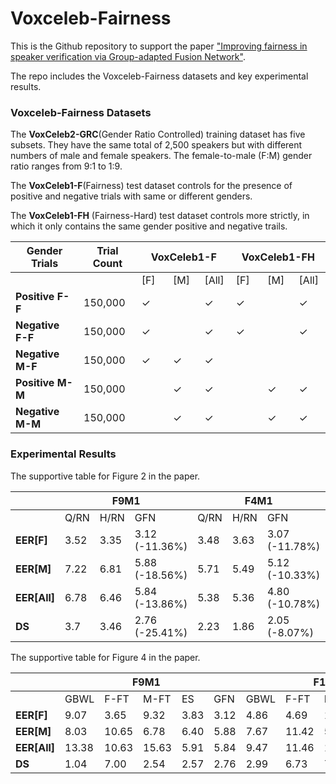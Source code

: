 # Voxceleb-Fairness

This is the Github repository to support the paper <a href="">"Improving fairness in speaker verification via Group-adapted Fusion Network"</a>.

The repo includes the Voxceleb-Fairness datasets and key experimental results.

### Voxceleb-Fairness Datasets

The <strong>VoxCeleb2-GRC</strong>(Gender Ratio Controlled) training dataset has five subsets. They have the same total of 2,500 speakers but with different numbers of male and female speakers. The female-to-male (F:M) gender ratio ranges from 9:1 to 1:9.

The <strong>VoxCeleb1-F</strong>(Fairness) test dataset controls for the presence of positive and negative trials with same or different genders.

The <strong>VoxCeleb1-FH</strong> (Fairness-Hard) test dataset controls more strictly, in which it only contains the same gender positive and negative trails.

<!-- 
<style type="text/css">
.tg {border-collapse:collapse;border-spacing:0;}
.tg td{border-color:black;border-style:solid;border-width:1px;font-family:Arial, sans-serif;font-size:14px; overflow:hidden;padding:10px 5px;word-break:normal;}
.tg th{border-color:black;border-style:solid;border-width:1px;font-family:Arial, sans-serif;font-size:14px;
  font-weight:normal;overflow:hidden;padding:10px 5px;word-break:normal;}
.tg .tg-fymr{border-color:inherit;font-weight:bold;text-align:center;vertical-align:top}
.tg .tg-0pky{border-color:inherit;text-align:center;vertical-align:top}
</style> -->

<table class="tg" style="width: 100%">
<thead>
  <tr>
    <th class="tg-fymr">Gender   Trials</th>
    <th class="tg-fymr">Trial Count</th>
    <th class="tg-fymr" colspan="3">VoxCeleb1-F </th>
    <th class="tg-fymr" colspan="3">VoxCeleb1-FH </th>
  </tr>
</thead>
<tbody>
  <tr>
    <td class="tg-0pky"></td>
    <td class="tg-0pky"></td>
    <td class="tg-fymr" style="width: 10%;">[F]</td>
    <td class="tg-fymr" style="width: 10%;">[M]</td>
    <td class="tg-fymr" style="width: 10%;">[All]</td>
    <td class="tg-fymr" style="width: 10%;">[F]</td>
    <td class="tg-fymr" style="width: 10%;">[M]</td>
    <td class="tg-fymr" style="width: 10%;">[All]</td>
  </tr>
  <tr>
    <td class="tg-fymr"><strong>Positive F-F</strong></td>
    <td class="tg-0pky">150,000</td>
    <td class="tg-0pky">✓</td>
    <td class="tg-0pky"></td>
    <td class="tg-0pky">✓</td>
    <td class="tg-0pky">✓</td>
    <td class="tg-0pky"></td>
    <td class="tg-0pky">✓</td>
  </tr>
  <tr>
    <td class="tg-fymr"><strong>Negative F-F</td>
    <td class="tg-0pky">150,000</td>
    <td class="tg-0pky">✓</td>
    <td class="tg-0pky"></td>
    <td class="tg-0pky">✓</td>
    <td class="tg-0pky">✓</td>
    <td class="tg-0pky"></td>
    <td class="tg-0pky">✓</td>
  </tr>
  <tr>
    <td class="tg-fymr"><strong>Negative M-F</td>
    <td class="tg-0pky">150,000</td>
    <td class="tg-0pky">✓</td>
    <td class="tg-0pky">✓</td>
    <td class="tg-0pky">✓</td>
    <td class="tg-0pky"></td>
    <td class="tg-0pky"></td>
    <td class="tg-0pky"></td>
  </tr>
  <tr>
    <td class="tg-fymr"><strong>Positive M-M</td>
    <td class="tg-0pky">150,000</td>
    <td class="tg-0pky"></td>
    <td class="tg-0pky">✓</td>
    <td class="tg-0pky">✓</td>
    <td class="tg-0pky"></td>
    <td class="tg-0pky">✓</td>
    <td class="tg-0pky">✓</td>
  </tr>
  <tr>
    <td class="tg-fymr"><strong>Negative M-M</td>
    <td class="tg-0pky">150,000</td>
    <td class="tg-0pky"></td>
    <td class="tg-0pky">✓</td>
    <td class="tg-0pky">✓</td>
    <td class="tg-0pky"></td>
    <td class="tg-0pky">✓</td>
    <td class="tg-0pky">✓</td>
  </tr>
</tbody>
</table>



### Experimental Results 


The supportive table for Figure 2 in the paper.

<!-- <style type="text/css">
.tg  {border-collapse:collapse;border-spacing:0;}
.tg td{border-color:black;border-style:solid;border-width:1px;font-family:Arial, sans-serif;font-size:14px;
  overflow:hidden;padding:10px 5px;word-break:normal;}
.tg th{border-color:black;border-style:solid;border-width:1px;font-family:Arial, sans-serif;font-size:14px;
  font-weight:normal;overflow:hidden;padding:10px 5px;word-break:normal;}
.tg .tg-bobw{font-weight:bold;text-align:center;vertical-align:bottom}
.tg .tg-8d8j{text-align:center;vertical-align:bottom}
</style> -->

<table class="tg">
<thead>
  <tr>
    <th class="tg-8d8j"></th>
    <th class="tg-bobw" colspan="3">F9M1</th>
    <th class="tg-bobw" colspan="3">F4M1</th>
    <th class="tg-bobw" colspan="3">F1M1</th>
    <th class="tg-bobw" colspan="3">F1M4</th>
    <th class="tg-bobw" colspan="3">F1M9</th>
  </tr>
</thead>
<tbody>
  <tr>
    <td class="tg-8d8j"></td>
    <td class="tg-8d8j">Q/RN</td>
    <td class="tg-8d8j">H/RN</td>
    <td class="tg-8d8j">GFN</td>
    <td class="tg-8d8j">Q/RN</td>
    <td class="tg-8d8j">H/RN</td>
    <td class="tg-8d8j">GFN</td>
    <td class="tg-8d8j">Q/RN</td>
    <td class="tg-8d8j">H/RN</td>
    <td class="tg-8d8j">GFN</td>
    <td class="tg-8d8j">Q/RN</td>
    <td class="tg-8d8j">H/RN</td>
    <td class="tg-8d8j">GFN</td>
    <td class="tg-8d8j">Q/RN</td>
    <td class="tg-8d8j">H/RN</td>
    <td class="tg-8d8j">GFN</td>
  </tr>
  <tr>
    <td class="tg-bobw"><strong>EER[F]</td>
    <td class="tg-8d8j">3.52</td>
    <td class="tg-8d8j">3.35</td>
    <td class="tg-8d8j">3.12<br>(-11.36%)</td>
    <td class="tg-8d8j">3.48</td>
    <td class="tg-8d8j">3.63</td>
    <td class="tg-8d8j">3.07 <br>(-11.78%)</td>
    <td class="tg-8d8j">4.15</td>
    <td class="tg-8d8j">3.8</td>
    <td class="tg-8d8j">3.65 <br>(-12.05%)</td>
    <td class="tg-8d8j">5.61</td>
    <td class="tg-8d8j">5.42</td>
    <td class="tg-8d8j">4.92 <br>(-12.30%)</td>
    <td class="tg-8d8j">6.51</td>
    <td class="tg-8d8j">6.25</td>
    <td class="tg-8d8j">5.53 <br>(-15.05%)</td>
  </tr>
  <tr>
    <td class="tg-bobw"><strong>EER[M]</td>
    <td class="tg-8d8j">7.22</td>
    <td class="tg-8d8j">6.81</td>
    <td class="tg-8d8j">5.88<br>(-18.56%)</td>
    <td class="tg-8d8j">5.71</td>
    <td class="tg-8d8j">5.49</td>
    <td class="tg-8d8j">5.12 <br>(-10.33%)</td>
    <td class="tg-8d8j">4.27</td>
    <td class="tg-8d8j">4.07</td>
    <td class="tg-8d8j">4.00 <br>(-6.32%)</td>
    <td class="tg-8d8j">3.9</td>
    <td class="tg-8d8j">3.65</td>
    <td class="tg-8d8j">3.82 <br>(-2.05%)</td>
    <td class="tg-8d8j">3.57</td>
    <td class="tg-8d8j">3.42</td>
    <td class="tg-8d8j">3.30 <br>(-7.56%)</td>
  </tr>
  <tr>
    <td class="tg-bobw"><strong>EER[All]</td>
    <td class="tg-8d8j">6.78</td>
    <td class="tg-8d8j">6.46</td>
    <td class="tg-8d8j">5.84 <br>(-13.86%)</td>
    <td class="tg-8d8j">5.38</td>
    <td class="tg-8d8j">5.36</td>
    <td class="tg-8d8j">4.80 <br>(-10.78%)</td>
    <td class="tg-8d8j">4.98</td>
    <td class="tg-8d8j">4.65</td>
    <td class="tg-8d8j">4.42 <br>(-11.24%)</td>
    <td class="tg-8d8j">6.33</td>
    <td class="tg-8d8j">5.84</td>
    <td class="tg-8d8j">5.04 <br>(-20.38%)</td>
    <td class="tg-8d8j">7.11</td>
    <td class="tg-8d8j">7.15</td>
    <td class="tg-8d8j">5.08 <br>(-28.55%)</td>
  </tr>
  <tr>
    <td class="tg-bobw"><strong>DS</td>
    <td class="tg-8d8j">3.7</td>
    <td class="tg-8d8j">3.46</td>
    <td class="tg-8d8j">2.76 <br>(-25.41%)</td>
    <td class="tg-8d8j">2.23</td>
    <td class="tg-8d8j">1.86</td>
    <td class="tg-8d8j">2.05 <br>(-8.07%)</td>
    <td class="tg-8d8j">0.12</td>
    <td class="tg-8d8j">0.27</td>
    <td class="tg-8d8j">0.35 <br>(191.67%)</td>
    <td class="tg-8d8j">1.71</td>
    <td class="tg-8d8j">1.77</td>
    <td class="tg-8d8j">1.10 <br>(-35.67%)</td>
    <td class="tg-8d8j">2.94</td>
    <td class="tg-8d8j">2.83</td>
    <td class="tg-8d8j">2.23 <br>(-24.15%)</td>
  </tr>
</tbody>
</table>

The supportive table for Figure 4 in the paper.

<!-- <style type="text/css">
.tg  {border-collapse:collapse;border-spacing:0;}
.tg td{border-color:black;border-style:solid;border-width:1px;font-family:Arial, sans-serif;font-size:14px;
  overflow:hidden;padding:10px 5px;word-break:normal;}
.tg th{border-color:black;border-style:solid;border-width:1px;font-family:Arial, sans-serif;font-size:14px;
  font-weight:normal;overflow:hidden;padding:10px 5px;word-break:normal;}
.tg .tg-cly1{text-align:left;vertical-align:middle}
.tg .tg-wa1i{font-weight:bold;text-align:center;vertical-align:middle}
.tg .tg-nrix{text-align:center;vertical-align:middle}
.tg .tg-amwm{font-weight:bold;text-align:center;vertical-align:top}
</style> -->

<table class="tg">
<thead>
  <tr>
    <th class="tg-wa1i"></th>
    <th class="tg-wa1i" colspan="5">F9M1&nbsp;&nbsp;&nbsp;</th>
    <th class="tg-wa1i" colspan="5">F1M1&nbsp;&nbsp;&nbsp;</th>
    <th class="tg-wa1i" colspan="5">F1M9&nbsp;&nbsp;&nbsp;</th>
  </tr>
</thead>
<tbody>
  <tr>
    <td class="tg-cly1"></td>
    <td class="tg-nrix">GBWL</td>
    <td class="tg-nrix">F-FT</td>
    <td class="tg-nrix">M-FT</td>
    <td class="tg-nrix">ES</td>
    <td class="tg-amwm">GFN</td>
    <td class="tg-nrix">GBWL</td>
    <td class="tg-nrix">F-FT</td>
    <td class="tg-nrix">M-FT</td>
    <td class="tg-nrix">ES</td>
    <td class="tg-amwm">GFN</td>
    <td class="tg-nrix">GBWL</td>
    <td class="tg-nrix">F-FT</td>
    <td class="tg-nrix">M-FT</td>
    <td class="tg-nrix">ES</td>
    <td class="tg-amwm">GFN</td>
  </tr>
  <tr>
    <td class="tg-cly1"><strong>EER[F]</td>
    <td class="tg-nrix">9.07</td>
    <td class="tg-nrix">3.65</td>
    <td class="tg-nrix">9.32</td>
    <td class="tg-nrix">3.83</td>
    <td class="tg-amwm">3.12</td>
    <td class="tg-nrix">4.86</td>
    <td class="tg-nrix">4.69</td>
    <td class="tg-nrix">12.34</td>
    <td class="tg-nrix">4.51</td>
    <td class="tg-amwm">3.65</td>
    <td class="tg-nrix">6.95</td>
    <td class="tg-nrix">6.12</td>
    <td class="tg-nrix">12.25</td>
    <td class="tg-nrix">6.48</td>
    <td class="tg-amwm">5.53</td>
  </tr>
  <tr>
    <td class="tg-cly1"><strong>EER[M]</td>
    <td class="tg-nrix">8.03</td>
    <td class="tg-nrix">10.65</td>
    <td class="tg-nrix">6.78</td>
    <td class="tg-nrix">6.40</td>
    <td class="tg-amwm">5.88</td>
    <td class="tg-nrix">7.67</td>
    <td class="tg-nrix">11.42</td>
    <td class="tg-nrix">5.81</td>
    <td class="tg-nrix">4.64</td>
    <td class="tg-amwm">4.00</td>
    <td class="tg-nrix">8.95</td>
    <td class="tg-nrix">8.83</td>
    <td class="tg-nrix">4.12</td>
    <td class="tg-nrix">3.63</td>
    <td class="tg-amwm">3.30</td>
  </tr>
  <tr>
    <td class="tg-cly1"><strong>EER[All]</td>
    <td class="tg-nrix">13.38</td>
    <td class="tg-nrix">10.63</td>
    <td class="tg-nrix">15.63</td>
    <td class="tg-nrix">5.91</td>
    <td class="tg-amwm">5.84</td>
    <td class="tg-nrix">9.47</td>
    <td class="tg-nrix">11.46</td>
    <td class="tg-nrix">15.39</td>
    <td class="tg-nrix">5.47</td>
    <td class="tg-amwm">4.42</td>
    <td class="tg-nrix">9.88</td>
    <td class="tg-nrix">12.13</td>
    <td class="tg-nrix">13.42</td>
    <td class="tg-nrix">6.14</td>
    <td class="tg-amwm">5.08</td>
  </tr>
  <tr>
    <td class="tg-cly1"><strong>DS</td>
    <td class="tg-nrix">1.04</td>
    <td class="tg-nrix">7.00</td>
    <td class="tg-nrix">2.54</td>
    <td class="tg-nrix">2.57</td>
    <td class="tg-amwm">2.76</td>
    <td class="tg-nrix">2.99</td>
    <td class="tg-nrix">6.73</td>
    <td class="tg-nrix">7.16</td>
    <td class="tg-nrix">0.31</td>
    <td class="tg-amwm">0.35</td>
    <td class="tg-nrix">2.00</td>
    <td class="tg-nrix">2.71</td>
    <td class="tg-nrix">8.13</td>
    <td class="tg-nrix">2.85</td>
    <td class="tg-amwm">2.23</td>
  </tr>
</tbody>
</table>